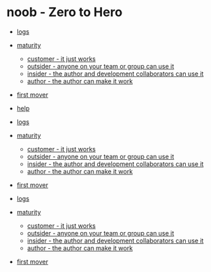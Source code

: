 # noob - Zero to Hero

<!-- markdownlint-disable -->
<!--ts-->

   * [logs](README.md#logs)
   * [maturity](README.md#maturity)
      * [customer - it just works](README.md#customer---it-just-works)
      * [outsider - anyone on your team or group can use it](README.md#outsider---anyone-on-your-team-or-group-can-use-it)
      * [insider - the author and development collaborators can use it](README.md#insider---the-author-and-development-collaborators-can-use-it)
      * [author - the author can make it work](README.md#author---the-author-can-make-it-work)
   * [first mover](README.md#first-mover)
   * [help](README.md#help)

   * [logs](debugging/README.md#logs)
   * [maturity](debugging/README.md#maturity)
      * [customer - it just works](debugging/README.md#customer---it-just-works)
      * [outsider - anyone on your team or group can use it](debugging/README.md#outsider---anyone-on-your-team-or-group-can-use-it)
      * [insider - the author and development collaborators can use it](debugging/README.md#insider---the-author-and-development-collaborators-can-use-it)
      * [author - the author can make it work](debugging/README.md#author---the-author-can-make-it-work)
   * [first mover](debugging/README.md#first-mover)

   * [logs](maturity/README.md#logs)
   * [maturity](maturity/README.md#maturity)
      * [customer - it just works](maturity/README.md#customer---it-just-works)
      * [outsider - anyone on your team or group can use it](maturity/README.md#outsider---anyone-on-your-team-or-group-can-use-it)
      * [insider - the author and development collaborators can use it](maturity/README.md#insider---the-author-and-development-collaborators-can-use-it)
      * [author - the author can make it work](maturity/README.md#author---the-author-can-make-it-work)
   * [first mover](maturity/README.md#first-mover)

<!-- Created by https://github.com/ekalinin/github-markdown-toc -->
<!--te-->
<!-- markdownlint-enable  -->
